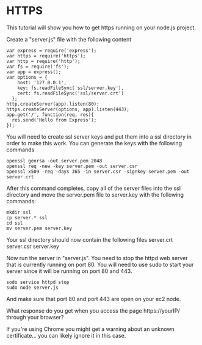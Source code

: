 # HTTPS
This tutorial will show you how to get https running on your node.js project.

Create a "server.js" file with the following content
```
var express = require('express');
var https = require('https');
var http = require('http');
var fs = require('fs');
var app = express();
var options = {
    host: '127.0.0.1',
    key: fs.readFileSync('ssl/server.key'),
    cert: fs.readFileSync('ssl/server.crt')
  };
http.createServer(app).listen(80);
https.createServer(options, app).listen(443);
app.get('/', function(req, res){
  res.send('Hello from Express');
});
```
You will need to create ssl server keys and put them into a ssl directory in order to make this work.
You can generate the keys with the following commands 
```
openssl genrsa -out server.pem 2048
openssl req -new -key server.pem -out server.csr
openssl x509 -req -days 365 -in server.csr -signkey server.pem -out server.crt
```
After this command completes, copy all of the server files into the ssl directory and move the server.pem file to server.key with the following commands:
```
mkdir ssl
cp server.* ssl
cd ssl
mv server.pem server.key
```
Your ssl directory should now contain the following files
server.crt server.csr server.key

Now run the server in "server.js".  You need to stop the httpd web server that is currently running on port 80.  You will need to use sudo to start your server since it will be running on port 80 and 443.
```
sodo service httpd stop
sudo node server.js
```
And make sure that port 80 and port 443 are open on your ec2 node.

What response do you get when you access the page https://yourIP/ through your browser? 

If you're using Chrome you might get a warning about an unknown certificate... you can likely ignore it in this case.
